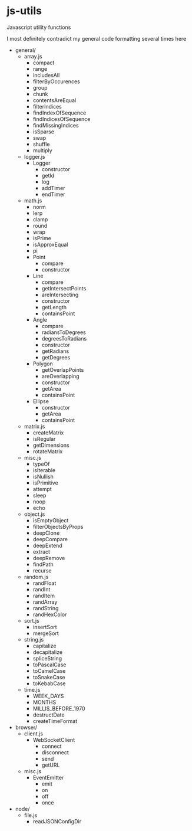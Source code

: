 # js-utils
Javascript utility functions


I most definitely contradict my general code formatting several times here


- general/
	- array.js
		- compact
		- range
		- includesAll
		- filterByOccurences
		- group
		- chunk
		- contentsAreEqual
		- filterIndices
		- findIndexOfSequence
		- findIndicesOfSequence
		- findMissingIndices
		- isSparse
		- swap
		- shuffle
		- multiply
	- logger.js
		- Logger
			- constructor
			- getId
			- log
			- addTimer
			- endTimer
	- math.js
		- norm
		- lerp
		- clamp
		- round
		- wrap
		- isPrime
		- isApproxEqual
		- pi
		- Point
			- compare
			- constructor
		- Line
			- compare
			- getIntersectPoints
			- areIntersecting
			- constructor
			- getLength
			- containsPoint
		- Angle
			- compare
			- radiansToDegrees
			- degreesToRadians
			- constructor
			- getRadians
			- getDegrees
		- Polygon
			- getOverlapPoints
			- areOverlapping
			- constructor
			- getArea
			- containsPoint
		- Ellipse
			- constructor
			- getArea
			- containsPoint
	- matrix.js
		- createMatrix
		- isRegular
		- getDimensions
		- rotateMatrix
	- misc.js
		- typeOf
		- isIterable
		- isNullish
		- isPrimitive
		- attempt
		- sleep
		- noop
		- echo
	- object.js
		- isEmptyObject
		- filterObjectsByProps
		- deepClone
		- deepCompare
		- deepExtend
		- extract
		- deepRemove
		- findPath
		- recurse
	- random.js
		- randFloat
		- randInt
		- randItem
		- randArray
		- randString
		- randHexColor
	- sort.js
		- insertSort
		- mergeSort
	- string.js
		- capitalize
		- decapitalize
		- spliceString
		- toPascalCase
		- toCamelCase
		- toSnakeCase
		- toKebabCase
	- time.js
		- WEEK_DAYS
		- MONTHS
		- MILLIS_BEFORE_1970
		- destructDate
		- createTimeFormat
- browser/
	- client.js
		- WebSocketClient
			- connect
			- disconnect
			- send
			- getURL
	- misc.js
		- EventEmitter
			- emit
			- on
			- off
			- once
- node/
	- file.js
		- readJSONConfigDir
